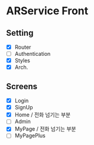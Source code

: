 # ARService Front

## Setting
- [x] Router
- [ ] Authentication
- [x] Styles
- [x] Arch.

## Screens
- [x] Login
- [x] SignUp
- [x] Home / 전화 넘기는 부분
- [ ] Admin
- [x] MyPage / 전화 넘기는 부분
- [ ] MyPagePlus